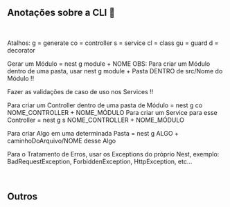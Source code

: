 ## Anotações sobre a CLI 📝

<br>

Atalhos:
g = generate
co = controller
s = service
cl = class
gu = guard
d = decorator

Gerar um Módulo = nest g module + NOME
OBS: Para criar um Módulo dentro de uma pasta, usar nest g module + Pasta DENTRO de src/Nome do Módulo !!

Fazer as validações de caso de uso nos Services !!

Para criar um Controller dentro de uma pasta de Módulo = nest g co NOME_CONTROLLER + NOME_MÓDULO
Para criar um Service para esse Controller = nest g s NOME_CONTROLLER + NOME_MÓDULO

Para criar Algo em uma determinada Pasta = nest g ALGO + caminhoDoArquivo/NOME desse Algo

Para o Tratamento de Erros, usar os Exceptions do próprio Nest, exemplo: BadRequestException, ForbiddenException, HttpException, etc...

<br>

## Outros
